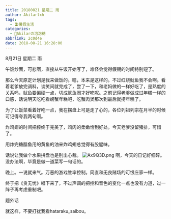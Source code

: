 ```yaml
---
title: 20180821 星期二 雨
author: Akilarlxh
tags:
  - 🏖️暑假生活
categories:
  - 🍬Akilarの泡泡糖
abbrlink: 2c0d4e
date: 2018-08-21 16:28:00
---
```

8月21日 星期二 雨

午饭炒面，可悲啊，直接从午饭开始写了，难怪会觉得假期的时间特别短了。

那么今天原定计划是我来做饭的。嗯，本来是这样的。不过红烧鱿鱼我不会啊。看着老爹放完调料，谈笑间就完成了，尝了一下，和老妈做的一样好吃了，是熟度的关系吗，鱿鱼要偏硬一点，切成鱿鱼圈才好吃呢。之前记得老爹做成过年糕一样的口感，话说明天吃吃看螃蟹年糕吧，吃蟹肉煲那次到最后就捞年糕了。

为了让饭菜看着好吃一点，我在摆盘上可是走了心的，各位列祖列宗在月半的时候可记得夸我两句啊。

炸鸡翅的时间把控终于完美了，鸡肉的柔嫩恰到好处。今天老爹没留猪排，可惜了。

用炸完糖醋鱼用的黄鱼的油来炸鸡翅总觉得有股腥味。

话说让我做个水果拼盘也是别出心裁。
![Ax9Q3D.png](https://s2.ax1x.com/2019/04/16/Ax9Q3D.png)
啊，今天的日记好细碎。没办法啊，毕竟是做一道菜写一句话的。

晚上。一说就来气。万恶的游戏胜率控制。简直和无良赌场的可恨庄家一样。

终于把《贪无忧》唱下来了，不过声调的把控和音色的变化一点也没有力道，过一阵子再考虑重制吧。

题外话

就这样，不要打扰我看hataraku_saibou。

